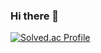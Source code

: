 ### Hi there 👋

[![Solved.ac Profile](http://mazassumnida.wtf/api/v2/generate_badge?boj=백준아이디)](https://solved.ac/tndyd83/)

